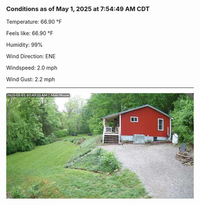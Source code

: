 ### Conditions as of May 1, 2025 at 7:54:49 AM CDT 

Temperature: 66.90 &deg;F

Feels like: 66.90 &deg;F

Humidity: 99%

Wind Direction: ENE

Windspeed: 2.0 mph

Wind Gust: 2.2 mph

---

<img src="./images/latest.jpeg"/>

